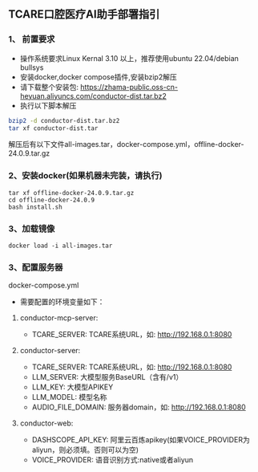 ## TCARE口腔医疗AI助手部署指引

### 1、 前置要求

- 操作系统要求Linux Kernal 3.10 以上，推荐使用ubuntu 22.04/debian bullsys
- 安装docker,docker compose插件,安装bzip2解压
- 请下载整个安装包: https://zhama-public.oss-cn-heyuan.aliyuncs.com/conductor-dist.tar.bz2
- 执行以下脚本解压
  
```bash
bzip2 -d conductor-dist.tar.bz2
tar xf conductor-dist.tar
```

解压后有以下文件all-images.tar，docker-compose.yml，offline-docker-24.0.9.tar.gz



### 2、安装docker(如果机器未完装，请执行)

```
tar xf offline-docker-24.0.9.tar.gz
cd offline-docker-24.0.9
bash install.sh
```


### 3、加载镜像

```
docker load -i all-images.tar
```

### 3、配置服务器

docker-compose.yml

- 需要配置的环境变量如下：

1. conductor-mcp-server:

    - TCARE_SERVER: TCARE系统URL，如: http://192.168.0.1:8080

2. conductor-server:
    - TCARE_SERVER: TCARE系统URL，如: http://192.168.0.1:8080
    - LLM_SERVER: 大模型服务BaseURL（含有/v1）
    - LLM_KEY: 大模型APIKEY
    - LLM_MODEL: 模型名称
    - AUDIO_FILE_DOMAIN: 服务器domain，如: http://192.168.0.1:8080

3. conductor-web:
    - DASHSCOPE_API_KEY: 阿里云百炼apikey(如果VOICE_PROVIDER为aliyun，则必须填。否则可以为空)
    - VOICE_PROVIDER: 语音识别方式:native或者aliyun

